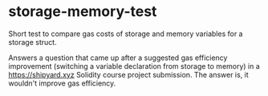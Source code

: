 # storage-memory-test
Short test to compare gas costs of storage and memory variables for a storage struct.

Answers a question that came up after a suggested gas efficiency improvement (switching a variable declaration from storage to memory) in a https://shipyard.xyz Solidity course project submission. The answer is, it wouldn't improve gas efficiency. 

